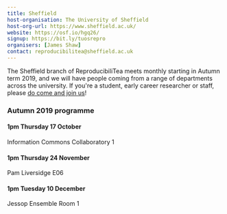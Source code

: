 ```yaml
---
title: Sheffield
host-organisation: The University of Sheffield
host-org-url: https://www.sheffield.ac.uk/
website: https://osf.io/hgq26/
signup: https://bit.ly/tuosrepro
organisers: [James Shaw]
contact: reproducibilitea@sheffield.ac.uk 
---
```

The Sheffield branch of ReproducibiliTea meets monthly starting in Autumn term 2019, and we will have people coming from a range of departments across the university.
If you're a student, early career researcher or staff, please [do come and join us](https://bit.ly/tuosrepro)!

### Autumn 2019 programme

#### 1pm Thursday 17 October

Information Commons Collaboratory 1

#### 1pm Thursday 24 November

Pam Liversidge E06

#### 1pm Tuesday 10 December

Jessop Ensemble Room 1

